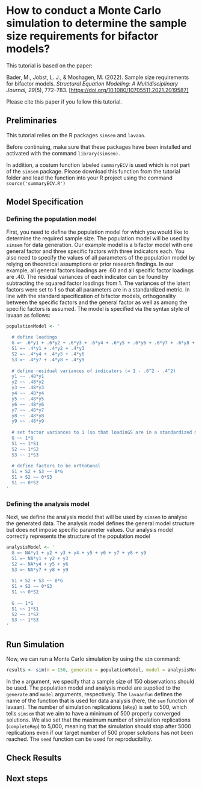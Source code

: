 # How to conduct a Monte Carlo simulation to determine the sample size requirements for bifactor models?

This tutorial is based on the paper:

Bader, M., Jobst, L. J., & Moshagen, M. (2022). Sample size requirements for bifactor models. *Structural Equation Modeling: A Multidisciplinary Journal, 29*(5), 772–783. [https://doi.org/10.1080/10705511.2021.2019587]

Please cite this paper if you follow this tutorial.


## Preliminaries

This tutorial relies on the R packages `simsem` and `lavaan`. 

Before continuing, make sure that these packages have been installed and activated with the command `library(simsem)`.

In addition, a costum function labeled `summaryECV` is used which is not part of the `simsem` package. Please download this function from the tutorial folder and load the function into your R project using the command `source('summaryECV.R')`


## Model Specification

### Defining the population model

First, you need to define the population model for which you would like to determine the required sample size. The population model will be used by `simsem` for data generation. Our example model is a bifactor model with one general factor and three specific factors with three indicators each. You also need to specify the values of all parameters of the population model by relying on theoretical assumptions or prior research findings. In our example, all general factors loadings are .60 and all specific factor loadings are .40. The residual variances of each indicator can be found by subtracting the squared factor loadings from 1. The variances of the latent factors were set to 1 so that all parameters are in a standardized metric. In line with the standard specification of bifactor models, orthogonality between the specific factors and the general factor as well as among the specific factors is assumed. The model is specified via the syntax style of lavaan as follows: 

``` r
populationModel <- '

  # define loadings
  G =~ .6*y1 + .6*y2 + .6*y3 + .6*y4 + .6*y5 + .6*y6 + .6*y7 + .6*y8 + .6*y9
  S1 =~ .4*y1 + .4*y2 + .4*y3
  S2 =~ .4*y4 + .4*y5 + .4*y6
  S3 =~ .4*y7 + .4*y8 + .4*y9
  
  # define residual variances of indicators (= 1 - .6^2 - .4^2)
  y1 ~~ .48*y1
  y2 ~~ .48*y2
  y3 ~~ .48*y3
  y4 ~~ .48*y4
  y5 ~~ .48*y5
  y6 ~~ .48*y6
  y7 ~~ .48*y7
  y8 ~~ .48*y8
  y9 ~~ .48*y9
  
  # set factor variances to 1 (so that loadinGS are in a standardized metric)
  G ~~ 1*G
  S1 ~~ 1*S1
  S2 ~~ 1*S2
  S3 ~~ 1*S3
  
  # define factors to be orthoGonal
  S1 + S2 + S3 ~~ 0*G
  S1 + S2 ~~ 0*S3
  S1 ~~ 0*S2
'
```


### Defining the analysis model

Next, we define the analysis model that will be used by `simsem` to analyse the generated data. The analysis model defines the general model structure but does not impose specific parameter values. Our analysis model correctly represents the structure of the population model

``` r
analysisModel <- '
  G =~ NA*y1 + y2 + y3 + y4 + y5 + y6 + y7 + y8 + y9
  S1 =~ NA*y1 + y2 + y3
  S2 =~ NA*y4 + y5 + y6
  S3 =~ NA*y7 + y8 + y9
  
  S1 + S2 + S3 ~~ 0*G
  S1 + S2 ~~ 0*S3
  S1 ~~ 0*S2
  
  G ~~ 1*G
  S1 ~~ 1*S1
  S2 ~~ 1*S2
  S3 ~~ 1*S3
'
```

## Run Simulation

Now, we can run a Monte Carlo simulation by using the `sim` command:

``` r
results <- sim(n = 150, generate = populationModel, model = analysisModel, lavaanfun = "sem", nRep = 500, completeRep = 5000, seed = 2021)

```
In the `n` argument, we specify that a sample size of 150 observations should be used. The population model and analysis model are supplied to the `generate` and `model` arguments, respectively. The `lavaanfun` defines the name of the function that is used for data analysis (here, the `sem` function of lavaan). The number of simulation replications (`nRep`) is set to 500, which tells `simsem` that we aim to have a minimum of 500 properly converged solutions. We also set that the maximum number of simulation replications (`completeRep`) to 5,000, meaning that the simulation should stop after 5000 replications even if our target number of 500 proper solutions has not been reached. The `seed` function can be used for reproducibility. 


## Check Results





## Next steps




